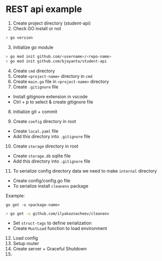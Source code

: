# REST api example

1. Create project directory (student-api)
2. Check GO install or not

```bash
> go version
```

3. Initialize go module

```bash
> go mod init github.com/<username>/<repo-name>
> go mod init github.com/bjayanta/student-api
```

4. Create `cmd` directory
5. Create `<project-name>` directory in `cmd`
6. Create `main.go` file in `<project-name>` directory
7. Create `.gitignore` file

- Install gitignore extension in vscode
- Ctrl + p to select & create gitignore file

8. Initialize git + commit

9. Create `config` directory in root

- Create `local.yaml` file
- Add this directory into `.gitignore` file

10. Create `storage` directory in root

- Create `storage.db` sqlite file
- Add this directory into `.gitignore` file

11. To serialize config directory data we need to make `internal` directory

- Create config/config.go file
- To serialize install `cleanenv` package

Example:

`go get -u <package-name>`

```bash
> go get -u github.com/ilyakaznacheev/cleanenv
```

- Set `struct-tags` to define serialization
- Create `MustLoad` function to load environment

12. Load config
13. Setup router
14. Create server + Graceful Shutdown
15.
